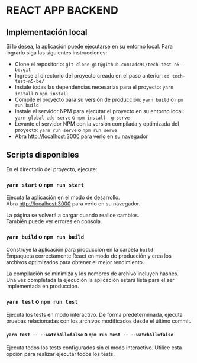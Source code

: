 # REACT APP BACKEND

## Implementación local

Si lo desea, la aplicación puede ejecutarse en su entorno local. Para lograrlo siga las siguientes instrucciones:

* Clone el repositorio: `git clone git@github.com:adc91/tech-test-n5-be.git`
* Ingrese al directorio del proyecto creado en el paso anterior: `cd tech-test-n5-be/`
* Instale todas las dependencias necesarias para el proyecto: `yarn install` o `npm install`
* Compile el proyecto para su versión de producción: `yarn build` o `npm run build`
* Instale el servidor NPM para ejecutar el proyecto en su entorno local: `yarn global add serve` o `npm install -g serve`
* Levante el servidor NPM con la versión compilada y optimizada del proyecto: `yarn run serve` o `npm run serve`
* Abra [http://localhost:3000](http://localhost:3000) para verlo en su navegador

## Scripts disponibles

En el directorio del proyecto, ejecute:

### `yarn start` o `npm run start`

Ejecuta la aplicación en el modo de desarrollo.\
Abra [http://localhost:3000](http://localhost:3000) para verlo en su navegador.

La página se volverá a cargar cuando realice cambios.\
También puede ver errores en consola.

### `yarn build` o `npm run build`

Construye la aplicación para producción en la carpeta `build`\
Empaqueta correctamente React en modo de producción y crea los archivos optimizados para obtener el mejor rendimiento.

La compilación se minimiza y los nombres de archivo incluyen hashes.\
Una vez completada la ejecución la aplicación estará lista para el ser implementada en producción.

### `yarn test` o `npm run test`

Ejecuta los tests en modo interactivo.
De forma predeterminada, ejecuta pruebas relacionadas con los archivos modificados desde el último commit.

#### `yarn test -- --watchAll=false` o `npm run test -- --watchAll=false`

Ejecuta todos los tests configurados sin el modo interactivo. Utilice esta opción para realizar ejecutar todos los tests.
